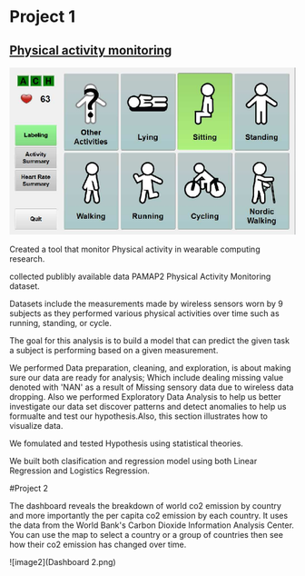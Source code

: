 
# Project 1

## [Physical activity monitoring](file:///Users/michaelolanipekun/Downloads/DataScienceRM_Report2.html)


![image1](physicalActivity.png)

Created a tool that  monitor Physical activity in wearable computing research.

collected publibly available data  PAMAP2 Physical Activity Monitoring dataset.

Datasets include the  measurements made by wireless sensors worn by 9 subjects as they performed various physical activities over time such as running, standing, or cycle. 

The  goal for this analysis is to build a model that can predict the given task a subject is performing based on a given measurement.

We performed Data preparation, cleaning, and exploration, is about making sure our data are ready for analysis; Which include dealing missing value denoted with 'NAN' as a result of Missing sensory data due to wireless data dropping. Also we performed Exploratory Data Analysis to help us better investigate our data set discover patterns and detect anomalies to help us formualte and test our hypothesis.Also, this section illustrates how to visualize data.

We fomulated and tested Hypothesis using statistical theories.

 We built both clasification and regression model using both  Linear Regression and Logistics Regression.
  
 #Project 2
 
The dashboard reveals the breakdown of world co2 emission by country and more importantly the per capita co2 emission by each country. It uses the data from the World Bank's Carbon Dioxide Information Analysis Center.
You can use the map to select a country or a group of countries then see how their co2 emission has changed over time.


![image2](Dashboard 2.png)
